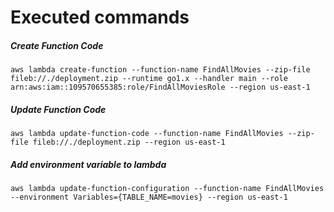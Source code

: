 # Executed commands

##### Create Function Code
`aws lambda create-function --function-name FindAllMovies --zip-file fileb://./deployment.zip --runtime go1.x --handler main --role arn:aws:iam::109570655385:role/FindAllMoviesRole --region us-east-1`

##### Update Function Code
`aws lambda update-function-code --function-name FindAllMovies --zip-file fileb://./deployment.zip --region us-east-1`

##### Add environment variable to lambda
`aws lambda update-function-configuration --function-name FindAllMovies --environment Variables={TABLE_NAME=movies} --region us-east-1`
